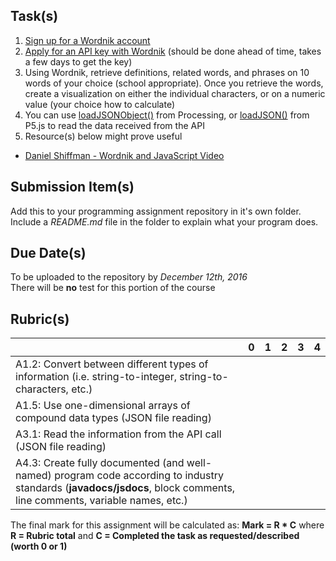 ## Task(s)
1. [Sign up for a Wordnik account](https://www.wordnik.com/signup)
2. [Apply for an API key with Wordnik](http://developer.wordnik.com/) (should be done ahead of time, takes a few days to get the key)
3. Using Wordnik, retrieve definitions, related words, and phrases on 10 words of your choice (school appropriate).  Once you retrieve the words, create a visualization on either the individual characters, or on a numeric value (your choice how to calculate)
4. You can use  [loadJSONObject()](https://processing.org/reference/loadJSONObject_.html) from Processing, or [loadJSON()](https://p5js.org/reference/#/p5/loadJSON) from P5.js to read the data received from the API
5. Resource(s) below might prove useful  

- [Daniel Shiffman - Wordnik and JavaScript Video](https://www.youtube.com/watch?v=YsgdUaOrFnQ)

## Submission Item(s)
Add this to your programming assignment repository in it's own folder.  
Include a _README.md_ file in the folder to explain what your program does.

## Due Date(s)

To be uploaded to the repository by _December 12th, 2016_  
There will be **no** test for this portion of the course

## Rubric(s)

|                                          | 0    | 1    | 2    | 3    | 4    |
| ---------------------------------------- | ---- | ---- | ---- | ---- | ---- |
| A1.2: Convert between different types of information (i.e. string-to-integer, string-to-characters, etc.)                                   |      |      |      |      |      |
| A1.5: Use one-dimensional arrays of compound data types (JSON file reading) |      |      |      |      |      |
| A3.1: Read the information from the API call (JSON file reading) |      |      |      |      |      |
| A4.3: Create fully documented (and well-named) program code according to industry standards (**javadocs/jsdocs**, block comments, line comments, variable names, etc.) |      |      |      |      |      |

The final mark for this assignment will be calculated as: __Mark = R * C__ where **R = Rubric total** and **C = Completed the task as requested/described (worth 0 or 1)**
